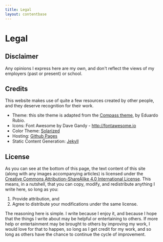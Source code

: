 ```yaml
---
title: Legal
layout: contentbase
---
```

# Legal

## Disclaimer

Any opinions I express here are my own, and don't reflect the views of my
employers (past or present) or school.

## Credits

This website makes use of quite a few resources created by other people, and
they deserve recognition for their work.

- Theme: this site theme is adapted from the
  [Compass theme](http://excentris.net/compass), by Eduardo Rubio.
- Icons: Font Awesome by Dave Gandy - <http://fontawesome.io>
- Color Theme: [Solarized](http://ethanschoonover.com/solarized)
- Hosting: [Github Pages](https://github.com)
- Static Content Generation: [Jekyll](http://jekyllrb.com)

## License

As you can see at the bottom of this page, the text content of this site (along
with any images accompanying articles) is licensed under the
[Creative Commons Attribution-ShareAlike 4.0 International License](cc-by-sa).
This means, in a nutshell, that you can copy, modify, and redistribute anything
I write here, so long as you:

1. Provide attribution, and
2. Agree to distribute your modifications under the same license.

The reasoning here is simple.  I write because I enjoy it, and because I hope
that the things I write about may be helpful or entertaining to others.  If more
help or entertainment may be brought to others by improving my work, I would
love for that to happen, so long as I get credit for my work, and so long as
others have the chance to continue the cycle of improvement.

[cc-by-sa]: http://creativecommons.org/licenses/by-sa/4.0/
